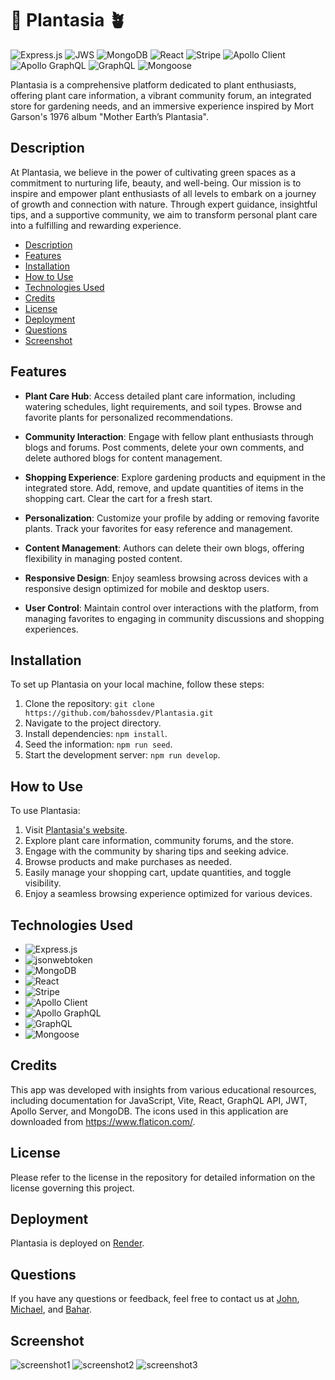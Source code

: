 # 🌱 Plantasia 🪴
![Express.js](https://img.shields.io/badge/Express.js-000000?style=for-the-badge&logo=express&logoColor=white)
![JWS](https://img.shields.io/badge/JWS-000000?style=for-the-badge&logo=json-web-tokens&logoColor=white)
![MongoDB](https://img.shields.io/badge/MongoDB-4EA94B?style=for-the-badge&logo=mongodb&logoColor=white)
![React](https://img.shields.io/badge/React-61DAFB?style=for-the-badge&logo=react&logoColor=white)
![Stripe](https://img.shields.io/badge/Stripe-008CDD?style=for-the-badge&logo=stripe&logoColor=white)
![Apollo Client](https://img.shields.io/badge/Apollo_Client-311C87?style=for-the-badge&logo=apollo&logoColor=white)
![Apollo GraphQL](https://img.shields.io/badge/Apollo_Server-8B89CC?style=for-the-badge&logo=apollo-graphql&logoColor=white)
![GraphQL](https://img.shields.io/badge/GraphQL-E10098?style=for-the-badge&logo=graphql&logoColor=white)
![Mongoose](https://img.shields.io/badge/Mongoose-880000?style=for-the-badge&logo=mongoose&logoColor=white)


Plantasia is a comprehensive platform dedicated to plant enthusiasts, offering plant care information, a vibrant community forum, an integrated store for gardening needs, and an immersive experience inspired by Mort Garson's 1976 album "Mother Earth’s Plantasia".

## Description

At Plantasia, we believe in the power of cultivating green spaces as a commitment to nurturing life, beauty, and well-being. Our mission is to inspire and empower plant enthusiasts of all levels to embark on a journey of growth and connection with nature. Through expert guidance, insightful tips, and a supportive community, we aim to transform personal plant care into a fulfilling and rewarding experience.

- [Description](#description)
- [Features](#features)
- [Installation](#installation)
- [How to Use](#how-to-use)
- [Technologies Used](#technologies-used)
- [Credits](#credits)
- [License](#license)
- [Deployment](#deployment)
- [Questions](#questions)
- [Screenshot](#screenshot)

## Features

*   **Plant Care Hub**: Access detailed plant care information, including watering schedules, light requirements, and soil types. Browse and favorite plants for personalized recommendations.
    
*   **Community Interaction**: Engage with fellow plant enthusiasts through blogs and forums. Post comments, delete your own comments, and delete authored blogs for content management.
    
*   **Shopping Experience**: Explore gardening products and equipment in the integrated store. Add, remove, and update quantities of items in the shopping cart. Clear the cart for a fresh start.
    
*   **Personalization**: Customize your profile by adding or removing favorite plants. Track your favorites for easy reference and management.
    
*   **Content Management**: Authors can delete their own blogs, offering flexibility in managing posted content.
    
*   **Responsive Design**: Enjoy seamless browsing across devices with a responsive design optimized for mobile and desktop users.
    
*   **User Control**: Maintain control over interactions with the platform, from managing favorites to engaging in community discussions and shopping experiences.

## Installation

To set up Plantasia on your local machine, follow these steps:

1.  Clone the repository: `git clone https://github.com/bahossdev/Plantasia.git`
2.  Navigate to the project directory.
3.  Install dependencies: `npm install`.
4.  Seed the information: `npm run seed`.
4.  Start the development server: `npm run develop`.

## How to Use

To use Plantasia:

1.  Visit [Plantasia's website](https://plantasia.onrender.com/).
2.  Explore plant care information, community forums, and the store.
3.  Engage with the community by sharing tips and seeking advice.
4.  Browse products and make purchases as needed.
5.  Easily manage your shopping cart, update quantities, and toggle visibility.
6.  Enjoy a seamless browsing experience optimized for various devices.

## Technologies Used

- ![Express.js](https://img.shields.io/badge/Express.js-000000?style=for-the-badge&logo=express&logoColor=white)
- ![jsonwebtoken](https://img.shields.io/badge/jsonwebtoken-000000?style=for-the-badge&logo=json-web-tokens&logoColor=white)
- ![MongoDB](https://img.shields.io/badge/MongoDB-4EA94B?style=for-the-badge&logo=mongodb&logoColor=white)
- ![React](https://img.shields.io/badge/React-61DAFB?style=for-the-badge&logo=react&logoColor=white)
- ![Stripe](https://img.shields.io/badge/Stripe-008CDD?style=for-the-badge&logo=stripe&logoColor=white)
- ![Apollo Client](https://img.shields.io/badge/Apollo_Client-311C87?style=for-the-badge&logo=apollo&logoColor=white)
- ![Apollo GraphQL](https://img.shields.io/badge/Apollo_Server-8B89CC?style=for-the-badge&logo=apollo-graphql&logoColor=white)
- ![GraphQL](https://img.shields.io/badge/GraphQL-E10098?style=for-the-badge&logo=graphql&logoColor=white)
- ![Mongoose](https://img.shields.io/badge/Mongoose-880000?style=for-the-badge&logo=mongoose&logoColor=white)

## Credits

This app was developed with insights from various educational resources, including documentation for JavaScript, Vite, React, GraphQL API, JWT, Apollo Server, and MongoDB. The icons used in this application are downloaded from https://www.flaticon.com/.

## License

Please refer to the license in the repository for detailed information on the license governing this project.

## Deployment

Plantasia is deployed on [Render](https://plantasia.onrender.com/).

## Questions

If you have any questions or feedback, feel free to contact us at [John](mailto:jwatsoncodes@gmail.com), [Michael](mramcharitar2@gmail.com), and [Bahar](mailto:bahossdev@gmail.com).

## Screenshot
![screenshot1](https://github.com/bahossdev/Plantasia/assets/148646212/a6e706d3-467a-4bf2-893e-9d290eb25b0a)
![screenshot2](https://github.com/bahossdev/Plantasia/assets/148646212/5614f7f6-1219-43f8-8b8c-8c86a07a57d6)
![screenshot3](https://github.com/bahossdev/Plantasia/assets/148646212/b6a49401-fc5e-4874-8af6-ddad72d3d01b)


